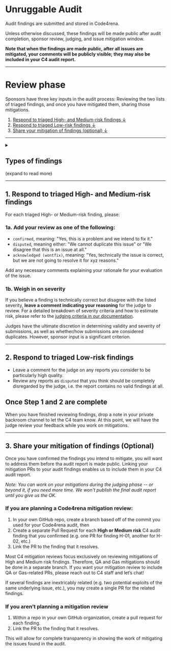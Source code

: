 # Unruggable Audit

Audit findings are submitted and stored in Code4rena.

Unless otherwise discussed, these findings will be made public after audit completion, sponsor review, judging, and issue mitigation window.

**Note that when the findings are made public, after all issues are mitigated, your comments will be publicly visible; they may also be included in your C4 audit report.**

---

# Review phase

Sponsors have three key inputs in the audit process: Reviewing the two lists of triaged findings, and once you have mitigated them, sharing those mitigations. 

1. [Respond to triaged High- and Medium-risk findings ↓](#1-respond-to-triaged-high--and-medium-risk-findings)
2. [Respond to triaged Low-risk findings ↓](#2-respond-to-triaged-low-risk-findings)
3. [Share your mitigation of findings (optional) ↓](#3-share-your-mitigation-of-findings-optional)

<hr>
<details>
<summary>&nbsp;&nbsp;&nbsp;&nbsp;&nbsp;&nbsp;<h2>Types of findings</h2> (expand to read more)</summary>

### High- or Medium-risk findings

Wardens cannot see each other's submissions, so keep in mind that there will always be duplicates. All `High` and `Medium` risk submissions have been triaged for you, into unique groups called **findings**. In each unique finding, only the highest quality submission, marked as the `primary`, will be shown to you by default. You can also expand findings to see all duplicate submissions inside, if you choose.

### QA reports and Gas reports

Any warden submissions in these two categories are submitted as bulk listings of issues and recommendations:

- **[QA reports](https://docs.code4rena.com/awarding/judging-criteria#qa-reports-low-risk-and-governance-centralization-risk)** include *all* low severity findings and governance/centralization risk findings from an individual warden.
- **[Gas reports](https://docs.code4rena.com/awarding/judging-criteria#gas-reports)** (if applicable) include *all* gas optimization recommendations from an individual warden.
</details>
<hr>

## 1. Respond to triaged High- and Medium-risk findings

For each triaged High- or Medium-risk finding, please:

### 1a. Add your review as one of the following:

- `confirmed`, meaning: "Yes, this is a problem and we intend to fix it."
- `disputed`, meaning either: "We cannot duplicate this issue" or "We disagree that this is an issue at all."
- `acknowledged (wontfix)`, meaning: "Yes, technically the issue is correct, but we are not going to resolve it for xyz reasons."

Add any necessary comments explaining your rationale for your evaluation of the issue.

### 1b. Weigh in on severity

If you believe a finding is technically correct but disagree with the listed severity, **leave a comment indicating your reasoning** for the judge to review.
For a detailed breakdown of severity criteria and how to estimate risk, please refer to the [judging criteria in our documentation](https://docs.code4rena.com/awarding/judging-criteria/severity-categorization).

Judges have the ultimate discretion in determining validity and severity of submissions, as well as whether/how submissions are considered duplicates. However, sponsor input is a significant criterion.

<hr>

## 2. Respond to triaged Low-risk findings

- Leave a comment for the judge on any reports you consider to be particularly high quality.
- Review any reports as `disputed` that you think should be completely disregarded by the judge, i.e. the report contains no valid findings at all.

## Once Step 1 and 2 are complete

When you have finished reviewing findings, drop a note in your private backroom channel to let the C4 team know. At this point, we will have the judge review your feedback while you work on mitigations.


<hr>

## 3. Share your mitigation of findings (Optional)

Once you have confirmed the findings you intend to mitigate, you will want to address them before tha audit report is made public. Linking your mitigation PRs to your audit findings enables us to include them in your C4 audit report. 

*Note: You can work on your mitigations during the judging phase -- or beyond it, if you need more time. We won't publish the final audit report until you give us the OK.*

### If you are planning a Code4rena mitigation review:

1. In your own GitHub repo, create a branch based off of the commit you used for your Code4rena audit, then
2. Create a separate Pull Request for each **High or Medium risk** C4 audit finding that you confirmed (e.g. one PR for finding H-01, another for H-02, etc.)
3. Link the PR to the finding that it resolves.

Most C4 mitigation reviews focus exclusively on reviewing mitigations of High and Medium risk findings. Therefore, QA and Gas mitigations should be done in a separate branch. If you want your mitigation review to include QA or Gas-related PRs, please reach out to C4 staff and let’s chat!

If several findings are inextricably related (e.g. two potential exploits of the same underlying issue, etc.), you may create a single PR for the related findings.

### If you aren’t planning a mitigation review

1. Within a repo in your own GitHub organization, create a pull request for each finding.
2. Link the PR to the finding that it resolves.

This will allow for complete transparency in showing the work of mitigating the issues found in the audit.
